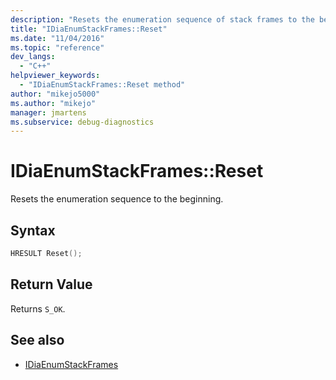 ```yaml
---
description: "Resets the enumeration sequence of stack frames to the beginning."
title: "IDiaEnumStackFrames::Reset"
ms.date: "11/04/2016"
ms.topic: "reference"
dev_langs:
  - "C++"
helpviewer_keywords:
  - "IDiaEnumStackFrames::Reset method"
author: "mikejo5000"
ms.author: "mikejo"
manager: jmartens
ms.subservice: debug-diagnostics
---
```

# IDiaEnumStackFrames::Reset

Resets the enumeration sequence to the beginning.

## Syntax

```C++
HRESULT Reset();
```

## Return Value
 Returns `S_OK`.

## See also
- [IDiaEnumStackFrames](../../debugger/debug-interface-access/idiaenumstackframes.md)
